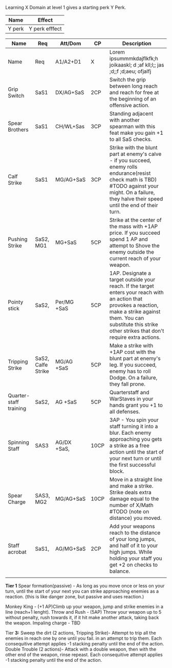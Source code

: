
Learning X Domain at level 1 gives a starting perk Y Perk.

| **Name** | **Effect**     |
| -------- | -------------- |
| Y perk   | Y perk efffect |

| **Name**               | **Req**            | Att/Dom     | **CP** | **Description**                                                                                                                                                                                                                 |
| ---------------------- | ------------------ | ----------- | ------ | ------------------------------------------------------------------------------------------------------------------------------------------------------------------------------------------------------------------------------- |
| Name                   | Req                | A1/A2+D1    | X      | Lorem ipsummmkdajflkfk;h joikaaskl; d ;af kll;l;;  jas ;d;;f ;d;aeu; ofjalfj                                                                                                                                                    |
| Grip Switch            | SaS1               | DX/AG+SaS   | 2CP    | Switch the grip between long reach and reach for free at the beginning of an offensive action.                                                                                                                                  |
| Spear Brothers         | SaS1               | CH/WL+Sas   | 3CP    | Standing adjacent with another spearman with this feat make you gain +1 to all SaS checks.                                                                                                                                      |
| Calf Strike            | SaS1               | MG/AG+SaS   | 3CP    | Strike with the blunt part at enemy's calve - if you succeed, enemy rolls endurance(resist check math is TBD) #TODO against your might. On a failure, they halve their speed until the end of their turn.                       |
| Pushing Strike         | SaS2, MG1          | MG+SaS      | 5CP    | Strike at the center of the mass with +1AP price. If you succeed spend 1 AP and attempt to Shove the enemy outside the current reach of your weapon.                                                                            |
| Pointy stick           | SaS2,              | Per/MG +SaS | 5CP    | 1AP. Designate a target outside your reach. If the target enters your reach with an action that provokes a reaction, make a strike against them. You can substitute this strike other strikes that don't require extra actions. |
| Tripping Strike        | SaS2, Calfe Strike | MG/AG +SaS  | 5CP    | Make a strike with +1AP cost with the blunt part at enemy's leg. If you succeed, enemy has to roll Dodge. On a failure, they fall prone.                                                                                        |
| Quarter-staff training | SaS2,              | AG +SaS     | 5CP    | Quarterstaff and WarStaves in your hands grant you +1 to all defenses.                                                                                                                                                          |
| Spinning Staff         | SAS3               | AG/DX +SaS, | 10CP   | 3AP - You spin your staff turning it into a blur. Each enemy approaching you gets a strike as a free action until the start of your next turn or until the first successful block.                                              |
| Spear Charge           | SAS3, MG2          | MG/AG+SaS   | 10CP   | Move in a straight line and make a strike. Strike deals extra damage equal to the number of X/Math #TODO (note on distance) you moved.                                                                                          |
| Staff acrobat          | SaS1,              | AG/MG+SaS   | 2CP    | Add your weapons reach to the distance of your long jumps, and half of it to your high jumps. While holding your staff you get +2 on checks to balance.                                                                         |
|                        |                    |             |        |                                                                                                                                                                                                                                 |


**Tier 1** 
Spear formation(passive) - As long as you move once or less on your turn, until the start of your next you can strike approaching enemies as a reaction. (this is like danger zone, but passive and uses reaction.) 


Monkey King - (+1 AP)Climb up your weapon, jump and strike enemies in a line (reach+1 lenght). 
Throw and Rush - (5AP) Throw your weapon up to 5 without penalty, rush towards it, if it hit make another attack, taking back the weapon. 
Impaling charge - TBD

Tier **3:** 
Sweep the dirt (2 actions, Tripping Strike)- Attempt to trip all the enemies in reach one by one until you fail. in an attempt to trip them. Each consequitive attempt applies -1 stacking penalty until the end of the action. Double Trouble (2 actions)- Attack with a double weapon, then with the other end of the weapon, rinse repeast. Each consequitive attempt applies -1 stacking penalty until the end of the action.
